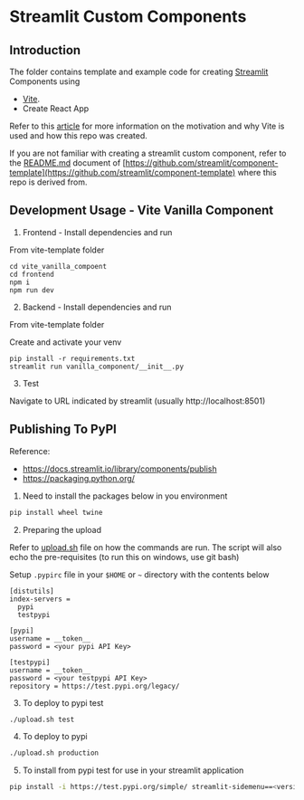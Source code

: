 # Streamlit Custom Components

## Introduction

The folder contains template and example code for creating [Streamlit](https://streamlit.io) Components using
- [Vite](https://github.com/vitejs/vite).
- Create React App

Refer to this [article](https://dev.to/aisone/streamlit-custom-components-vite-4bj7) for more information on the motivation and why Vite is used and how this repo was created.

If you are not familiar with creating a streamlit custom component, refer to the [README.md](https://github.com/streamlit/component-template#readme) document of [https://github.com/streamlit/component-template](https://github.com/streamlit/component-template) where this repo is derived from.

## Development Usage - Vite Vanilla Component

1. Frontend - Install dependencies and run

From vite-template folder

```
cd vite_vanilla_compoent
cd frontend
npm i
npm run dev
```

2. Backend - Install dependencies and run

From vite-template folder

Create and activate your venv

```
pip install -r requirements.txt
streamlit run vanilla_component/__init__.py
```

3. Test

Navigate to URL indicated by streamlit (usually http://localhost:8501)

## Publishing To PyPI

Reference:
- https://docs.streamlit.io/library/components/publish
- https://packaging.python.org/

1. Need to install the packages below in you environment

```bash
pip install wheel twine
```

2. Preparing the upload

Refer to [upload.sh](./vite-template/upload.sh) file on how the commands are run. The script will also echo the pre-requisites (to run this on windows, use git bash)

Setup `.pypirc` file in your `$HOME` or `~` directory with the contents below

```
[distutils]
index-servers =
  pypi
  testpypi

[pypi]
username = __token__
password = <your pypi API Key>

[testpypi]
username = __token__
password = <your testpypi API Key>
repository = https://test.pypi.org/legacy/
```

3. To deploy to pypi test

```bash
./upload.sh test
```

4. To deploy to pypi

```bash
./upload.sh production
```

5. To install from pypi test for use in your streamlit application

```bash
pip install -i https://test.pypi.org/simple/ streamlit-sidemenu==<version number>
```
